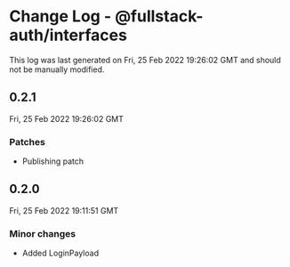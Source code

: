 # Change Log - @fullstack-auth/interfaces

This log was last generated on Fri, 25 Feb 2022 19:26:02 GMT and should not be manually modified.

## 0.2.1
Fri, 25 Feb 2022 19:26:02 GMT

### Patches

- Publishing patch

## 0.2.0
Fri, 25 Feb 2022 19:11:51 GMT

### Minor changes

- Added LoginPayload

